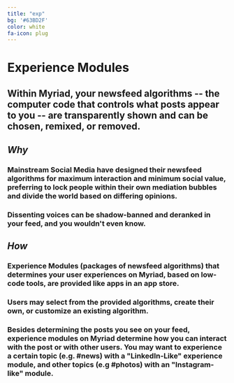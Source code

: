 ```yaml
---
title: "exp"
bg: '#63BD2F'
color: white
fa-icon: plug
---
```



# Experience Modules

## Within Myriad, your newsfeed algorithms -- the computer code that controls what posts appear to you -- are transparently shown and can be chosen, remixed, or removed.

## *Why*

### Mainstream Social Media have designed their newsfeed algorithms for maximum interaction and minimum social value, preferring to lock people within their own mediation bubbles and divide the world based on differing opinions. 

### Dissenting voices can be shadow-banned and deranked in your feed, and you wouldn't even know. 

## *How*

### Experience Modules (packages of newsfeed algorithms) that determines your user experiences on Myriad, based on low-code tools, are provided like apps in an app store. 

### Users may select from the provided algorithms, create their own, or customize an existing algorithm.

### Besides determining the posts you see on your feed, experience modules on Myriad determine how you can interact with the post or with other users. You may want to experience a certain topic (e.g. #news) with a "LinkedIn-Like" experience module, and other topics (e.g #photos) with an "Instagram-like" module.